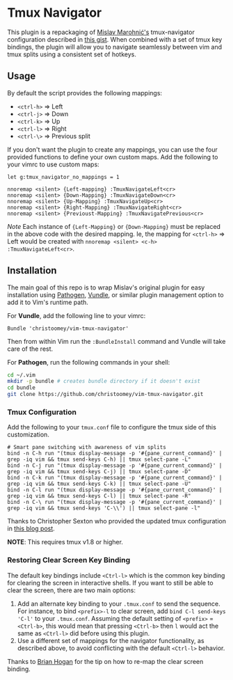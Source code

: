 # Tmux Navigator

This plugin is a repackaging of [Mislav Marohnić's][] tmux-navigator
configuration described in [this gist][]. When combined with a set of tmux
key bindings, the plugin will allow you to navigate seamlessly between
vim and tmux splits using a consistent set of hotkeys.

## Usage

By default the script provides the following mappings:

- `<ctrl-h>` => Left
- `<ctrl-j>` => Down
- `<ctrl-k>` => Up
- `<ctrl-l>` => Right
- `<ctrl-\>` => Previous split

If you don't want the plugin to create any mappings, you can use the four
provided functions to define your own custom maps. Add the following to your
vimrc to use custom maps:

``` vim
let g:tmux_navigator_no_mappings = 1

nnoremap <silent> {Left-mapping} :TmuxNavigateLeft<cr>
nnoremap <silent> {Down-Mapping} :TmuxNavigateDown<cr>
nnoremap <silent> {Up-Mapping} :TmuxNavigateUp<cr>
nnoremap <silent> {Right-Mapping} :TmuxNavigateRight<cr>
nnoremap <silent> {Previoust-Mapping} :TmuxNavigatePrevious<cr>
```

*Note* Each instance of `{Left-Mapping}` or `{Down-Mapping}` must be replaced
in the above code with the desired mapping. Ie, the mapping for `<ctrl-h>` =>
Left would be created with `nnoremap <silent> <c-h> :TmuxNavigateLeft<cr>`.

## Installation

The main goal of this repo is to wrap Mislav's original plugin for easy
installation using [Pathogen][], [Vundle][], or similar plugin management
option to add it to Vim's runtime path.

For **Vundle**, add the following line to your vimrc:

``` vim
Bundle 'christoomey/vim-tmux-navigator'
```

Then from within Vim run the `:BundleInstall` command and Vundle will take care
of the rest.

For **Pathogen**, run the following commands in your shell:

``` bash
cd ~/.vim
mkdir -p bundle # creates bundle directory if it doesn't exist
cd bundle
git clone https://github.com/christoomey/vim-tmux-navigator.git
```
### Tmux Configuration

Add the following to your `tmux.conf` file to configure the tmux side of
this customization.

``` tmux
# Smart pane switching with awareness of vim splits
bind -n C-h run "(tmux display-message -p '#{pane_current_command}' | grep -iq vim && tmux send-keys C-h) || tmux select-pane -L"
bind -n C-j run "(tmux display-message -p '#{pane_current_command}' | grep -iq vim && tmux send-keys C-j) || tmux select-pane -D"
bind -n C-k run "(tmux display-message -p '#{pane_current_command}' | grep -iq vim && tmux send-keys C-k) || tmux select-pane -U"
bind -n C-l run "(tmux display-message -p '#{pane_current_command}' | grep -iq vim && tmux send-keys C-l) || tmux select-pane -R"
bind -n C-\ run "(tmux display-message -p '#{pane_current_command}' | grep -iq vim && tmux send-keys 'C-\\') || tmux select-pane -l"
```

Thanks to Christopher Sexton who provided the updated tmux configuration in
[this blog post][].

**NOTE**: This requires tmux v1.8 or higher.

### Restoring Clear Screen Key Binding

The default key bindings include `<Ctrl-l>` which is the common key binding for
clearing the screen in interactive shells. If you want to still be able to
clear the screen, there are two main options:

1. Add an alternate key binding to your `.tmux.conf` to send the <Ctrl-l>
   sequence. For instance, to bind `<prefix>-l` to clear screen, add `bind C-l
send-keys 'C-l'` to your `.tmux.conf`. Assuming the default setting of
`<prefix>` = `<Ctrl-b>`, this would mean that pressing `<Ctrl-b>` then `l`
would act the same as `<Ctrl-l>` did before using this plugin.
2. Use a different set of mappings for the navigator functionality, as described
above, to avoid conflicting with the default `<Ctrl-l>` behavior.

Thanks to [Brian Hogan][] for the tip on how to re-map the clear screen binding.


[this gist]: https://gist.github.com/mislav/5189704
[Mislav Marohnić's]: http://mislav.uniqpath.com/
[Pathogen]: https://github.com/tpope/vim-pathogen
[Vundle]: https://github.com/gmarik/vundle
[this blog post]: http://www.codeography.com/2013/06/19/navigating-vim-and-tmux-splits
[Brian Hogan]: https://twitter.com/bphogan
